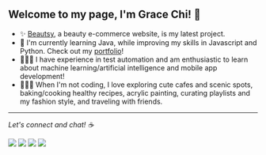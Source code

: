 ## Welcome to my page, I'm Grace Chi! 👋 
  
* ✨ [Beautsy](https://shop-beautsy.onrender.com/), a beauty e-commerce website, is my latest project.
* 🌱 I'm currently learning Java, while improving my skills in Javascript and Python. Check out my [portfolio](https://graceechi.github.io/)!
* 👩🏻‍💻 I have experience in test automation and am enthusiastic to learn about machine learning/artificial intelligence and mobile app development!
* 👩🏻‍🍳 When I'm not coding, I love exploring cute cafes and scenic spots, baking/cooking healthy recipes, acrylic painting, curating playlists and my fashion style, and traveling with friends.

<hr>

<i>Let's connect and chat!<i> ☕️

[<img src="https://img.shields.io/badge/Portfolio-%23000000.svg?style=for-the-badge&logo=firefox&logoColor=#FF7139">](https://graceechi.github.io/)
[<img src="https://img.shields.io/badge/LinkedIn-0077B5?style=for-the-badge&logo=linkedin&logoColor=white">](https://www.linkedin.com/in/graceechi)
[<img src="https://img.shields.io/badge/Gmail-D14836?style=for-the-badge&logo=gmail&logoColor=white">](mailto:gracetrc7@gmail.com)
[<img src="https://img.shields.io/badge/GitHub-%2312100E.svg?&style=for-the-badge&logo=Github&logoColor=white">](https://github.com/graceechi)

<!-- <hr> 
  
<!-- ![Grace Chi's GitHub Stats](https://github-readme-stats.vercel.app/api?username=graceechi&show_icons=true&theme=tokyonight)<br/>
<!-- ![](https://github-readme-streak-stats.herokuapp.com/?user=graceechi&theme=react&hide_border=false) -->
  
<!--![JavaScript](https://img.shields.io/badge/JavaScript-323330?style=for-the-badge&logo=javascript&logoColor=F7DF1E)
![React](https://img.shields.io/badge/React-20232A?style=for-the-badge&logo=react&logoColor=61DAFB)
![Redux](https://img.shields.io/badge/Redux-593D88?style=for-the-badge&logo=redux&logoColor=white)
![Python](https://img.shields.io/badge/Python-FFD43B?style=for-the-badge&logo=python&logoColor=blue)
![HTML5](https://img.shields.io/badge/HTML5-E34F26?style=for-the-badge&logo=html5&logoColor=white)
![CSS3](https://img.shields.io/badge/CSS3-1572B6?style=for-the-badge&logo=css3&logoColor=white)
![Bootstrap](https://img.shields.io/badge/Bootstrap-563D7C?style=for-the-badge&logo=bootstrap&logoColor=white)
![Pug](https://img.shields.io/badge/Pug-E3C29B?style=for-the-badge&logo=pug&logoColor=black)

![Flask](https://img.shields.io/badge/Flask-000000?style=for-the-badge&logo=flask&logoColor=white)
![Node](https://img.shields.io/badge/Node.js-339933?style=for-the-badge&logo=nodedotjs&logoColor=white)
![Express](https://img.shields.io/badge/Express.js-000000?style=for-the-badge&logo=express&logoColor=white)
![PostgreSQL](https://img.shields.io/badge/PostgreSQL-316192?style=for-the-badge&logo=postgresql&logoColor=white)
![Sequelize](https://img.shields.io/badge/Sequelize-52B0E7?style=for-the-badge&logo=Sequelize&logoColor=white)
![NPM](https://img.shields.io/badge/npm-CB3837?style=for-the-badge&logo=npm&logoColor=white)
![Mocha](https://img.shields.io/badge/Mocha-8D6748?style=for-the-badge&logo=Mocha&logoColor=white)
![Chai](https://img.shields.io/badge/chai-A30701?style=for-the-badge&logo=chai&logoColor=white)

![AWS](https://img.shields.io/badge/Amazon_AWS-FF9900?style=for-the-badge&logo=amazonaws&logoColor=white)
![Docker](https://img.shields.io/badge/Docker-2CA5E0?style=for-the-badge&logo=docker&logoColor=white)
![GIT](https://img.shields.io/badge/GIT-E44C30?style=for-the-badge&logo=git&logoColor=white)
![Heroku](https://img.shields.io/badge/Heroku-430098?style=for-the-badge&logo=heroku&logoColor=white)
![Postman](https://img.shields.io/badge/Postman-FF6C37?style=for-the-badge&logo=Postman&logoColor=white)
![Font_Awesome](https://img.shields.io/badge/Font_Awesome-339AF0?style=for-the-badge&logo=fontawesome&logoColor=white)
![Prettier](https://img.shields.io/badge/prettier-1A2C34?style=for-the-badge&logo=prettier&logoColor=F7BA3E)

![MacOS](https://img.shields.io/badge/mac%20os-000000?style=for-the-badge&logo=apple&logoColor=white)

![Profile_Views](https://komarev.com/ghpvc/?username=graceechi&color=green&style=for-the-badge)

![](https://github-readme-stats.vercel.app/api/top-langs/?username=graceechi&theme=react&hide_border=false&include_all_commits=true&count_private=true&layout=compact)



<!-- [![Grace Chi's GitHub Streak](https://github-readme-streak-stats.herokuapp.com/?user=graceechi&theme=radical)](https://github.com/graceechi/github-readme-streak-stats) -->

<!-- [![Grace Chi's Top Languages](https://github-readme-stats.vercel.app/api/top-langs/?username=graceechi&theme=blue-green)](https://github.com/graceechi/github-readme-stats) -->



